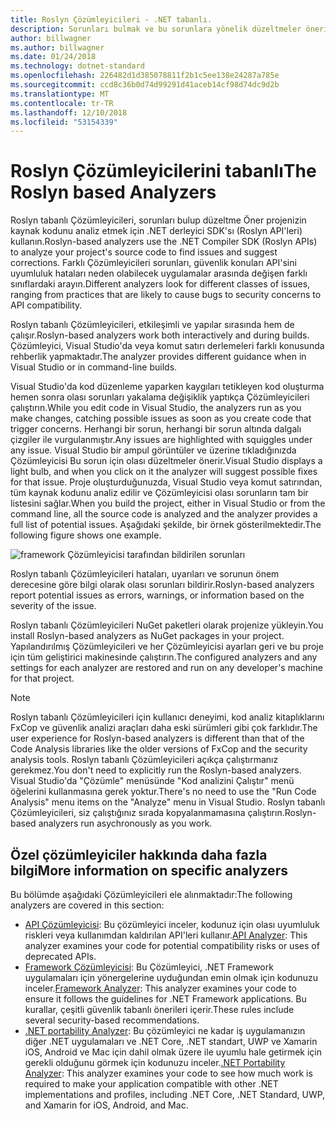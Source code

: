 ```yaml
---
title: Roslyn Çözümleyicileri - .NET tabanlı.
description: Sorunları bulmak ve bu sorunlara yönelik düzeltmeler önerir tabanlı Roslyn Çözümleyicileri hakkında bilgi edinin.
author: billwagner
ms.author: billwagner
ms.date: 01/24/2018
ms.technology: dotnet-standard
ms.openlocfilehash: 226482d1d385078811f2b1c5ee138e24287a785e
ms.sourcegitcommit: ccd8c36b0d74d99291d41aceb14cf98d74dc9d2b
ms.translationtype: MT
ms.contentlocale: tr-TR
ms.lasthandoff: 12/10/2018
ms.locfileid: "53154339"
---
```

# <a name="the-roslyn-based-analyzers"></a><span data-ttu-id="8eade-103">Roslyn Çözümleyicilerini tabanlı</span><span class="sxs-lookup"><span data-stu-id="8eade-103">The Roslyn based Analyzers</span></span>

<span data-ttu-id="8eade-104">Roslyn tabanlı Çözümleyicileri, sorunları bulup düzeltme Öner projenizin kaynak kodunu analiz etmek için .NET derleyici SDK'sı (Roslyn API'leri) kullanın.</span><span class="sxs-lookup"><span data-stu-id="8eade-104">Roslyn-based analyzers use the .NET Compiler SDK (Roslyn APIs) to analyze your project's source code to find issues and suggest corrections.</span></span> <span data-ttu-id="8eade-105">Farklı Çözümleyicileri sorunları, güvenlik konuları API'sini uyumluluk hataları neden olabilecek uygulamalar arasında değişen farklı sınıflardaki arayın.</span><span class="sxs-lookup"><span data-stu-id="8eade-105">Different analyzers look for different classes of issues, ranging from practices that are likely to cause bugs to security concerns to API compatibility.</span></span>

<span data-ttu-id="8eade-106">Roslyn tabanlı Çözümleyicileri, etkileşimli ve yapılar sırasında hem de çalışır.</span><span class="sxs-lookup"><span data-stu-id="8eade-106">Roslyn-based analyzers work both interactively and during builds.</span></span> <span data-ttu-id="8eade-107">Çözümleyici, Visual Studio'da veya komut satırı derlemeleri farklı konusunda rehberlik yapmaktadır.</span><span class="sxs-lookup"><span data-stu-id="8eade-107">The analyzer provides different guidance when in Visual Studio or in command-line builds.</span></span>

<span data-ttu-id="8eade-108">Visual Studio'da kod düzenleme yaparken kaygıları tetikleyen kod oluşturma hemen sonra olası sorunları yakalama değişiklik yaptıkça Çözümleyicileri çalıştırın.</span><span class="sxs-lookup"><span data-stu-id="8eade-108">While you edit code in Visual Studio, the analyzers run as you make changes, catching possible issues as soon as you create code that trigger concerns.</span></span> <span data-ttu-id="8eade-109">Herhangi bir sorun, herhangi bir sorun altında dalgalı çizgiler ile vurgulanmıştır.</span><span class="sxs-lookup"><span data-stu-id="8eade-109">Any issues are highlighted with squiggles under any issue.</span></span> <span data-ttu-id="8eade-110">Visual Studio bir ampul görüntüler ve üzerine tıkladığınızda Çözümleyicisi Bu sorun için olası düzeltmeler önerir.</span><span class="sxs-lookup"><span data-stu-id="8eade-110">Visual Studio displays a light bulb, and when you click on it the analyzer will suggest possible fixes for that issue.</span></span> <span data-ttu-id="8eade-111">Proje oluşturduğunuzda, Visual Studio veya komut satırından, tüm kaynak kodunu analiz edilir ve Çözümleyicisi olası sorunların tam bir listesini sağlar.</span><span class="sxs-lookup"><span data-stu-id="8eade-111">When you build the project, either in Visual Studio or from the command line, all the source code is analyzed and the analyzer provides a full list of potential issues.</span></span> <span data-ttu-id="8eade-112">Aşağıdaki şekilde, bir örnek gösterilmektedir.</span><span class="sxs-lookup"><span data-stu-id="8eade-112">The following figure shows one example.</span></span>

![framework Çözümleyicisi tarafından bildirilen sorunları](./media/framework-analyzers-2.png)

<span data-ttu-id="8eade-114">Roslyn tabanlı Çözümleyicileri hataları, uyarıları ve sorunun önem derecesine göre bilgi olarak olası sorunları bildirir.</span><span class="sxs-lookup"><span data-stu-id="8eade-114">Roslyn-based analyzers report potential issues as errors, warnings, or information based on the severity of the issue.</span></span>

<span data-ttu-id="8eade-115">Roslyn tabanlı Çözümleyicileri NuGet paketleri olarak projenize yükleyin.</span><span class="sxs-lookup"><span data-stu-id="8eade-115">You install Roslyn-based analyzers as NuGet packages in your project.</span></span> <span data-ttu-id="8eade-116">Yapılandırılmış Çözümleyicileri ve her Çözümleyicisi ayarları geri ve bu proje için tüm geliştirici makinesinde çalıştırın.</span><span class="sxs-lookup"><span data-stu-id="8eade-116">The configured analyzers and any settings for each analyzer are restored and run on any developer's machine for that project.</span></span>

> [!NOTE]
> <span data-ttu-id="8eade-117">Roslyn tabanlı Çözümleyicileri için kullanıcı deneyimi, kod analiz kitaplıklarını FxCop ve güvenlik analizi araçları daha eski sürümleri gibi çok farklıdır.</span><span class="sxs-lookup"><span data-stu-id="8eade-117">The user experience for Roslyn-based analyzers is different than that of the Code Analysis libraries like the older versions of FxCop and the security analysis tools.</span></span>  <span data-ttu-id="8eade-118">Roslyn tabanlı Çözümleyicileri açıkça çalıştırmanız gerekmez.</span><span class="sxs-lookup"><span data-stu-id="8eade-118">You don't need to explicitly run the Roslyn-based analyzers.</span></span> <span data-ttu-id="8eade-119">Visual Studio'da "Çözümle" menüsünde "Kod analizini Çalıştır" menü öğelerini kullanmasına gerek yoktur.</span><span class="sxs-lookup"><span data-stu-id="8eade-119">There's no need to use the "Run Code Analysis" menu items on the "Analyze" menu in Visual Studio.</span></span> <span data-ttu-id="8eade-120">Roslyn tabanlı Çözümleyicileri, siz çalıştığınız sırada kopyalanmamasına çalıştırın.</span><span class="sxs-lookup"><span data-stu-id="8eade-120">Roslyn-based analyzers run asychronously as you work.</span></span> 

## <a name="more-information-on-specific-analyzers"></a><span data-ttu-id="8eade-121">Özel çözümleyiciler hakkında daha fazla bilgi</span><span class="sxs-lookup"><span data-stu-id="8eade-121">More information on specific analyzers</span></span>

<span data-ttu-id="8eade-122">Bu bölümde aşağıdaki Çözümleyicileri ele alınmaktadır:</span><span class="sxs-lookup"><span data-stu-id="8eade-122">The following analyzers are covered in this section:</span></span>

* <span data-ttu-id="8eade-123">[API Çözümleyicisi](api-analyzer.md): Bu çözümleyici inceler, kodunuz için olası uyumluluk riskleri veya kullanımdan kaldırılan API'leri kullanır.</span><span class="sxs-lookup"><span data-stu-id="8eade-123">[API Analyzer](api-analyzer.md): This analyzer examines your code for potential compatibility risks or uses of deprecated APIs.</span></span>    
* <span data-ttu-id="8eade-124">[Framework Çözümleyicisi](framework-analyzer.md): Bu Çözümleyici, .NET Framework uygulamaları için yönergelerine uyduğundan emin olmak için kodunuzu inceler.</span><span class="sxs-lookup"><span data-stu-id="8eade-124">[Framework Analyzer](framework-analyzer.md): This analyzer examines your code to ensure it follows the guidelines for .NET Framework applications.</span></span> <span data-ttu-id="8eade-125">Bu kurallar, çeşitli güvenlik tabanlı önerileri içerir.</span><span class="sxs-lookup"><span data-stu-id="8eade-125">These rules include several security-based recommendations.</span></span>
* <span data-ttu-id="8eade-126">[.NET portability Analyzer](portability-analyzer.md): Bu çözümleyici ne kadar iş uygulamanızın diğer .NET uygulamaları ve .NET Core, .NET standart, UWP ve Xamarin iOS, Android ve Mac için dahil olmak üzere ile uyumlu hale getirmek için gerekli olduğunu görmek için kodunuzu inceler.</span><span class="sxs-lookup"><span data-stu-id="8eade-126">[.NET Portability Analyzer](portability-analyzer.md): This analyzer examines your code to see how much work is required to make your application compatible with other .NET implementations and profiles, including .NET Core, .NET Standard, UWP, and Xamarin for iOS, Android, and Mac.</span></span> 
